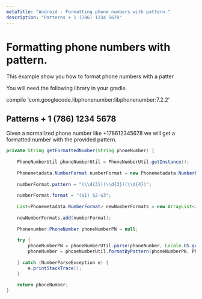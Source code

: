 ```yaml
---
metaTitle: "Android - Formatting phone numbers with pattern."
description: "Patterns + 1 (786) 1234 5678"
---
```


# Formatting phone numbers with pattern.


This example show you how to format phone numbers with a patter

You will need the following library in your gradle.

compile 'com.googlecode.libphonenumber:libphonenumber:7.2.2'



## Patterns + 1 (786) 1234 5678


Given a normalized phone number like +178612345678 we will get a formatted number with the provided pattern.

```java
private String getFormattedNumber(String phoneNumber) {
    
    PhoneNumberUtil phoneNumberUtil = PhoneNumberUtil.getInstance();
    
    Phonemetadata.NumberFormat numberFormat = new Phonemetadata.NumberFormat();
    
    numberFormat.pattern = "(\\d{3})(\\d{3})(\\d{4})";
    
    numberFormat.format = "($1) $2-$3";
    
    List<Phonemetadata.NumberFormat> newNumberFormats = new ArrayList<>();
    
    newNumberFormats.add(numberFormat);
    
    Phonenumber.PhoneNumber phoneNumberPN = null;
    
    try {
        phoneNumberPN = phoneNumberUtil.parse(phoneNumber, Locale.US.getCountry());
        phoneNumber = phoneNumberUtil.formatByPattern(phoneNumberPN, PhoneNumberUtil.PhoneNumberFormat.INTERNATIONAL, newNumberFormats);
        
    } catch (NumberParseException e) {
        e.printStackTrace();
    }
    
    return phoneNumber;
}

```

